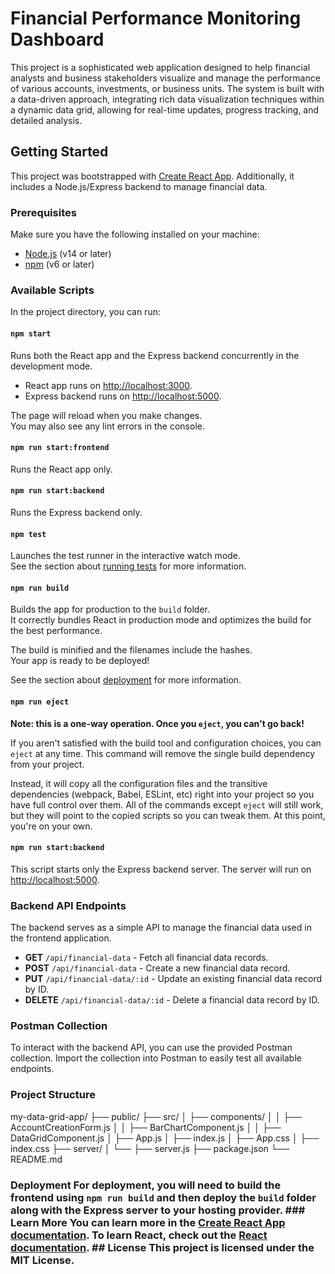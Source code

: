 # Financial Performance Monitoring Dashboard

This project is a sophisticated web application designed to help financial analysts and business stakeholders visualize and manage the performance of various accounts, investments, or business units. The system is built with a data-driven approach, integrating rich data visualization techniques within a dynamic data grid, allowing for real-time updates, progress tracking, and detailed analysis.

## Getting Started

This project was bootstrapped with [Create React App](https://github.com/facebook/create-react-app). Additionally, it includes a Node.js/Express backend to manage financial data.

### Prerequisites

Make sure you have the following installed on your machine:
- [Node.js](https://nodejs.org/) (v14 or later)
- [npm](https://www.npmjs.com/) (v6 or later)

### Available Scripts

In the project directory, you can run:

#### `npm start`

Runs both the React app and the Express backend concurrently in the development mode.

- React app runs on [http://localhost:3000](http://localhost:3000).
- Express backend runs on [http://localhost:5000](http://localhost:5000).

The page will reload when you make changes.\
You may also see any lint errors in the console.

#### `npm run start:frontend`

Runs the React app only.

#### `npm run start:backend`

Runs the Express backend only.

#### `npm test`

Launches the test runner in the interactive watch mode.\
See the section about [running tests](https://facebook.github.io/create-react-app/docs/running-tests) for more information.

#### `npm run build`

Builds the app for production to the `build` folder.\
It correctly bundles React in production mode and optimizes the build for the best performance.

The build is minified and the filenames include the hashes.\
Your app is ready to be deployed!

See the section about [deployment](https://facebook.github.io/create-react-app/docs/deployment) for more information.

#### `npm run eject`

**Note: this is a one-way operation. Once you `eject`, you can't go back!**

If you aren't satisfied with the build tool and configuration choices, you can `eject` at any time. This command will remove the single build dependency from your project.

Instead, it will copy all the configuration files and the transitive dependencies (webpack, Babel, ESLint, etc) right into your project so you have full control over them. All of the commands except `eject` will still work, but they will point to the copied scripts so you can tweak them. At this point, you're on your own.

#### `npm run start:backend`

This script starts only the Express backend server. The server will run on [http://localhost:5000](http://localhost:5000).

### Backend API Endpoints

The backend serves as a simple API to manage the financial data used in the frontend application.

- **GET** `/api/financial-data` - Fetch all financial data records.
- **POST** `/api/financial-data` - Create a new financial data record.
- **PUT** `/api/financial-data/:id` - Update an existing financial data record by ID.
- **DELETE** `/api/financial-data/:id` - Delete a financial data record by ID.

### Postman Collection

To interact with the backend API, you can use the provided Postman collection. Import the collection into Postman to easily test all available endpoints.

### Project Structure

my-data-grid-app/ 
├── public/ 
├── src/ │ 
├── components/ 
│ │ ├── AccountCreationForm.js 
│ │ ├── BarChartComponent.js 
│ │ ├── DataGridComponent.js 
│ ├── App.js 
│ ├── index.js 
│ ├── App.css 
│ ├── index.css 
├── server/ 
│ └── ├── server.js 
├── package.json 
└── README.md

### Deployment For deployment, you will need to build the frontend using `npm run build` and then deploy the `build` folder along with the Express server to your hosting provider. ### Learn More You can learn more in the [Create React App documentation](https://facebook.github.io/create-react-app/docs/getting-started). To learn React, check out the [React documentation](https://reactjs.org/). ## License This project is licensed under the MIT License.